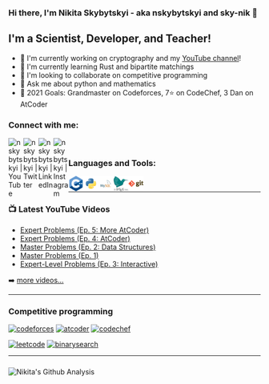 ### Hi there, I'm Nikita Skybytskyi - aka nskybytskyi and sky-nik 👋

## I'm a Scientist, Developer, and Teacher!

- 🔭 I'm currently working on cryptography and my [YouTube channel][youtube]!
- 🌱 I'm currently learning Rust and bipartite matchings
- 👯 I'm looking to collaborate on competitive programming
- 💬 Ask me about python and mathematics
- 🥅 2021 Goals: Grandmaster on Codeforces, 7⭐ on CodeChef, 3 Dan on AtCoder

### Connect with me:

[<img align="left" alt="nskybytskyi | YouTube" width="30px" src="https://cdn.jsdelivr.net/npm/simple-icons@latest/icons/youtube.svg" />][youtube]
[<img align="left" alt="nskybytskyi | Twitter" width="30px" src="https://cdn.jsdelivr.net/npm/simple-icons@latest/icons/twitter.svg" />][twitter]
[<img align="left" alt="nskybytskyi | LinkedIn" width="30px" src="https://cdn.jsdelivr.net/npm/simple-icons@latest/icons/linkedin.svg" />][linkedin]
[<img align="left" alt="nskybytskyi | Instagram" width="30px" src="https://cdn.jsdelivr.net/npm/simple-icons@latest/icons/instagram.svg" />][instagram]

<br />

### Languages and Tools:

<img align="left" alt="c-plus-plus" width="30px" src="https://raw.githubusercontent.com/github/explore/80688e429a7d4ef2fca1e82350fe8e3517d3494d/topics/cpp/cpp.png" />
<img align="left" alt="python" width="30px" src="https://raw.githubusercontent.com/github/explore/80688e429a7d4ef2fca1e82350fe8e3517d3494d/topics/python/python.png" />
<img align="left" alt="my-sql" width="30px" src="https://raw.githubusercontent.com/github/explore/80688e429a7d4ef2fca1e82350fe8e3517d3494d/topics/mysql/mysql.png" />
<img align="left" alt="latex" width="30px" src="https://raw.githubusercontent.com/github/explore/80688e429a7d4ef2fca1e82350fe8e3517d3494d/topics/latex/latex.png" />
<img align="left" alt="git" width="30px" src="https://raw.githubusercontent.com/github/explore/80688e429a7d4ef2fca1e82350fe8e3517d3494d/topics/git/git.png" />

<br/>

---

### 📺 Latest YouTube Videos

<!-- YOUTUBE:START -->
- [Expert Problems (Ep. 5: More AtCoder)](https://www.youtube.com/watch?v=BidoKFhVVcs)
- [Expert Problems (Ep. 4: AtCoder)](https://www.youtube.com/watch?v=qK1V21zBsy4)
- [Master Problems (Ep. 2: Data Structures)](https://www.youtube.com/watch?v=wr4N3-xQeUM)
- [Master Problems (Ep. 1)](https://www.youtube.com/watch?v=DIpmIT4IWFY)
- [Expert-Level Problems (Ep. 3: Interactive)](https://www.youtube.com/watch?v=MxBvIlDzzv8)
<!-- YOUTUBE:END -->

➡️ [more videos...][youtube]

---

### Competitive programming

[![codeforces](https://cp-logo.vercel.app/codeforces/Skybytskyi.Nikita?logo=true)][codeforces]
[![atcoder](https://cp-logo.vercel.app/atcoder/nskybytskyi?logo=true)][atcoder]
[![codechef](https://cp-logo.vercel.app/codechef/sky_nik?logo=true)][codechef]

[![leetcode](https://cp-logo.vercel.app/leetcode/nskybytskyi?logo=true)][leetcode]
[![binarysearch](https://binarysearch.com/api/shields/nskybytskyi)][bsio]

---

### 

![Nikita's Github Analysis](https://github-readme-stats.vercel.app/api?username=Sky-Nik&show_owner=true&count_private=true&include_all_commits=true&show_icons=true&hide_border=true&theme=dark)

[youtube]: https://www.youtube.com/c/NikitaSkybytskyi
[twitter]: https://twitter.com/skybytskyi
[linkedin]: https://www.linkedin.com/in/nikita-skybytskyi/
[instagram]: https://www.instagram.com/n.skybytskyi/

[codeforces]: https://codeforces.com/profile/Skybytskyi.Nikita
[atcoder]: https://atcoder.jp/users/nskybytskyi
[codechef]: https://www.codechef.com/users/sky_nik

[bsio]: https://binarysearch.com/@/nskybytskyi
[leetcode]: https://leetcode.com/nskybytskyi/



